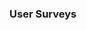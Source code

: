 <link rel="stylesheet" href="{{baseUrl}}/book/css/textbook.css">

<div class="website-content">

### User Surveys

<div id="main">

<include src="./introduction/topicPanel.md" />
<include src="./details/topicPanel.md" />
<include src="./usage/topicPanel.md" />

</div>
</div>
